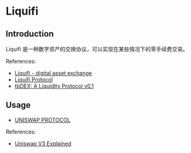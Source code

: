 # Liquifi

## Introduction

Liquifi 是一种数字资产的交换协议，可以实现在某些情况下的零手续费交易。

References: 
- [Liquifi - digital asset exchange](https://liquifi.org/)
- [Liquifi Protocol](https://liquifi.org/pdf/whitepaper-liquifi.pdf)
- [tbDEX: A Liquidity Protocol v0.1](https://github.com/TBDev-54566975/white-paper/blob/main/whitepaper.pdf)

## Usage

- [UNISWAP PROTOCOL](https://uniswap.org/)

References:
- [Uniswap V3 Explained](https://medium.com/coinmonks/uniswap-v3-explained-57e0cdf86719)
